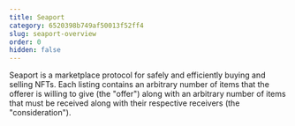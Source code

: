 ```yaml
---
title: Seaport
category: 6520398b749af50013f52ff4
slug: seaport-overview
order: 0
hidden: false
---
```


Seaport is a marketplace protocol for safely and efficiently buying and selling NFTs. Each listing contains an arbitrary number of items that the offerer is willing to give (the "offer") along with an arbitrary number of items that must be received along with their respective receivers (the "consideration").